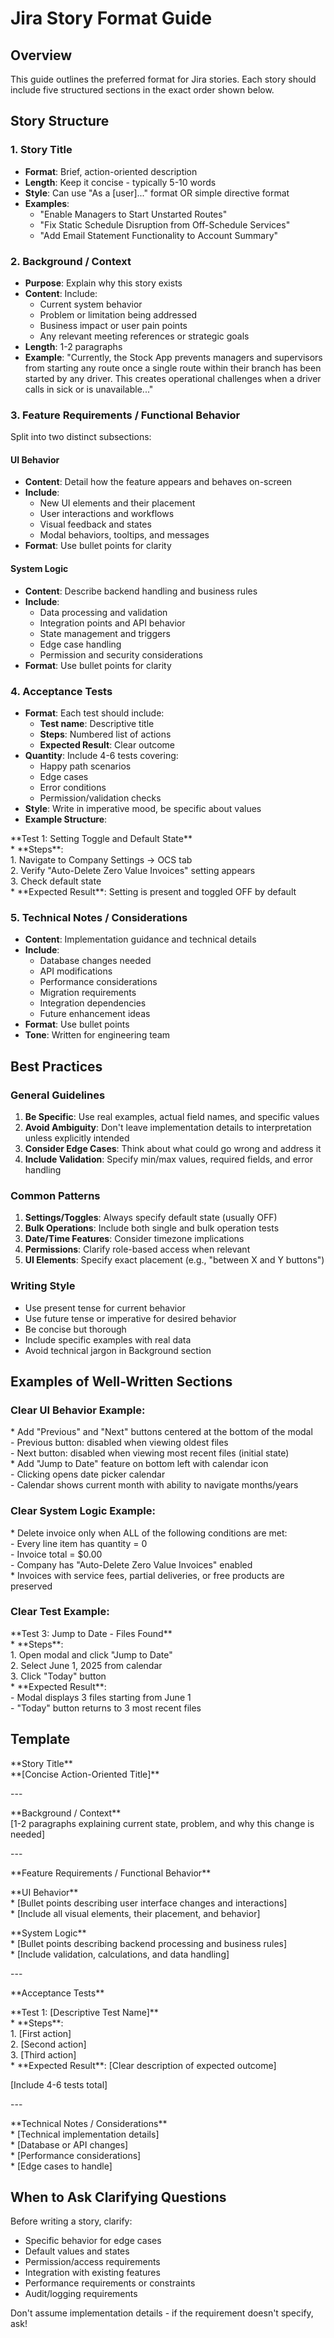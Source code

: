 # **Jira Story Format Guide**

## **Overview**

This guide outlines the preferred format for Jira stories. Each story should include five structured sections in the exact order shown below.

## **Story Structure**

### **1\. Story Title**

* **Format**: Brief, action-oriented description  
* **Length**: Keep it concise \- typically 5-10 words  
* **Style**: Can use "As a \[user\]..." format OR simple directive format  
* **Examples**:  
  * "Enable Managers to Start Unstarted Routes"  
  * "Fix Static Schedule Disruption from Off-Schedule Services"  
  * "Add Email Statement Functionality to Account Summary"

### **2\. Background / Context**

* **Purpose**: Explain why this story exists  
* **Content**: Include:  
  * Current system behavior  
  * Problem or limitation being addressed  
  * Business impact or user pain points  
  * Any relevant meeting references or strategic goals  
* **Length**: 1-2 paragraphs  
* **Example**: "Currently, the Stock App prevents managers and supervisors from starting any route once a single route within their branch has been started by any driver. This creates operational challenges when a driver calls in sick or is unavailable..."

### **3\. Feature Requirements / Functional Behavior**

Split into two distinct subsections:

#### **UI Behavior**

* **Content**: Detail how the feature appears and behaves on-screen  
* **Include**:  
  * New UI elements and their placement  
  * User interactions and workflows  
  * Visual feedback and states  
  * Modal behaviors, tooltips, and messages  
* **Format**: Use bullet points for clarity

#### **System Logic**

* **Content**: Describe backend handling and business rules  
* **Include**:  
  * Data processing and validation  
  * Integration points and API behavior  
  * State management and triggers  
  * Edge case handling  
  * Permission and security considerations  
* **Format**: Use bullet points for clarity

### **4\. Acceptance Tests**

* **Format**: Each test should include:  
  * **Test name**: Descriptive title  
  * **Steps**: Numbered list of actions  
  * **Expected Result**: Clear outcome  
* **Quantity**: Include 4-6 tests covering:  
  * Happy path scenarios  
  * Edge cases  
  * Error conditions  
  * Permission/validation checks  
* **Style**: Write in imperative mood, be specific about values  
* **Example Structure**:

\*\*Test 1: Setting Toggle and Default State\*\*  
\* \*\*Steps\*\*:  
  1\. Navigate to Company Settings → OCS tab  
  2\. Verify "Auto-Delete Zero Value Invoices" setting appears  
  3\. Check default state  
\* \*\*Expected Result\*\*: Setting is present and toggled OFF by default

### **5\. Technical Notes / Considerations**

* **Content**: Implementation guidance and technical details  
* **Include**:  
  * Database changes needed  
  * API modifications  
  * Performance considerations  
  * Migration requirements  
  * Integration dependencies  
  * Future enhancement ideas  
* **Format**: Use bullet points  
* **Tone**: Written for engineering team

## **Best Practices**

### **General Guidelines**

1. **Be Specific**: Use real examples, actual field names, and specific values  
2. **Avoid Ambiguity**: Don't leave implementation details to interpretation unless explicitly intended  
3. **Consider Edge Cases**: Think about what could go wrong and address it  
4. **Include Validation**: Specify min/max values, required fields, and error handling

### **Common Patterns**

1. **Settings/Toggles**: Always specify default state (usually OFF)  
2. **Bulk Operations**: Include both single and bulk operation tests  
3. **Date/Time Features**: Consider timezone implications  
4. **Permissions**: Clarify role-based access when relevant  
5. **UI Elements**: Specify exact placement (e.g., "between X and Y buttons")

### **Writing Style**

* Use present tense for current behavior  
* Use future tense or imperative for desired behavior  
* Be concise but thorough  
* Include specific examples with real data  
* Avoid technical jargon in Background section

## **Examples of Well-Written Sections**

### **Clear UI Behavior Example:**

\* Add "Previous" and "Next" buttons centered at the bottom of the modal  
  \- Previous button: disabled when viewing oldest files  
  \- Next button: disabled when viewing most recent files (initial state)  
\* Add "Jump to Date" feature on bottom left with calendar icon  
  \- Clicking opens date picker calendar  
  \- Calendar shows current month with ability to navigate months/years

### **Clear System Logic Example:**

\* Delete invoice only when ALL of the following conditions are met:  
  \- Every line item has quantity \= 0  
  \- Invoice total \= $0.00  
  \- Company has "Auto-Delete Zero Value Invoices" enabled  
\* Invoices with service fees, partial deliveries, or free products are preserved

### **Clear Test Example:**

\*\*Test 3: Jump to Date \- Files Found\*\*  
\* \*\*Steps\*\*:  
  1\. Open modal and click "Jump to Date"  
  2\. Select June 1, 2025 from calendar  
  3\. Click "Today" button  
\* \*\*Expected Result\*\*:   
  \- Modal displays 3 files starting from June 1  
  \- "Today" button returns to 3 most recent files

## **Template**

\*\*Story Title\*\*    
\*\*\[Concise Action-Oriented Title\]\*\*

\---

\*\*Background / Context\*\*    
\[1-2 paragraphs explaining current state, problem, and why this change is needed\]

\---

\*\*Feature Requirements / Functional Behavior\*\*

\*\*UI Behavior\*\*  
\* \[Bullet points describing user interface changes and interactions\]  
\* \[Include all visual elements, their placement, and behavior\]

\*\*System Logic\*\*  
\* \[Bullet points describing backend processing and business rules\]  
\* \[Include validation, calculations, and data handling\]

\---

\*\*Acceptance Tests\*\*

\*\*Test 1: \[Descriptive Test Name\]\*\*  
\* \*\*Steps\*\*:  
  1\. \[First action\]  
  2\. \[Second action\]  
  3\. \[Third action\]  
\* \*\*Expected Result\*\*: \[Clear description of expected outcome\]

\[Include 4-6 tests total\]

\---

\*\*Technical Notes / Considerations\*\*  
\* \[Technical implementation details\]  
\* \[Database or API changes\]  
\* \[Performance considerations\]  
\* \[Edge cases to handle\]

## **When to Ask Clarifying Questions**

Before writing a story, clarify:

* Specific behavior for edge cases  
* Default values and states  
* Permission/access requirements  
* Integration with existing features  
* Performance requirements or constraints  
* Audit/logging requirements

Don't assume implementation details \- if the requirement doesn't specify, ask\!

